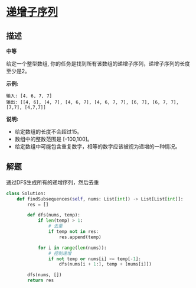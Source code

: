 # [递增子序列](https://leetcode-cn.com/problems/increasing-subsequences/)

## 描述

**中等**

给定一个整型数组, 你的任务是找到所有该数组的递增子序列，递增子序列的长度至少是2。

**示例:**

```
输入: [4, 6, 7, 7]
输出: [[4, 6], [4, 7], [4, 6, 7], [4, 6, 7, 7], [6, 7], [6, 7, 7], [7,7], [4,7,7]]
```

**说明:**

- 给定数组的长度不会超过15。
- 数组中的整数范围是 [-100,100]。
- 给定数组中可能包含重复数字，相等的数字应该被视为递增的一种情况。

## 解题

通过DFS生成所有的递增序列，然后去重

```python
class Solution:
    def findSubsequences(self, nums: List[int]) -> List[List[int]]:
        res = []

        def dfs(nums, temp):
            if len(temp) > 1:
                # 去重
                if temp not in res:
                    res.append(temp)

            for i in range(len(nums)):
                # 控制递增
                if not temp or nums[i] >= temp[-1]:
                    dfs(nums[i + 1:], temp + [nums[i]])

        dfs(nums, [])
        return res
```



